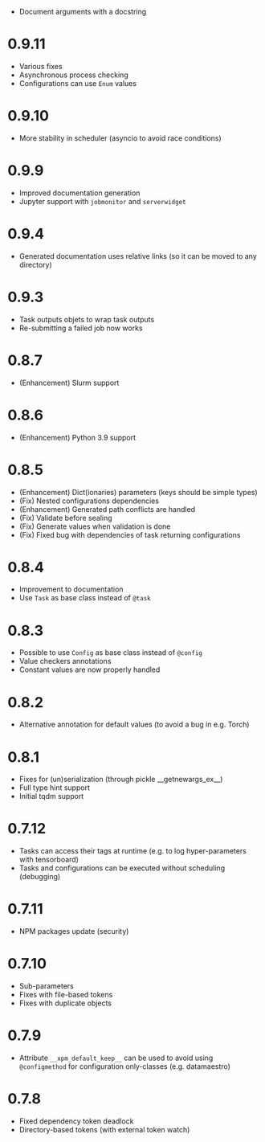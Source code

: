 - Document arguments with a docstring

# 0.9.11

- Various fixes
- Asynchronous process checking
- Configurations can use `Enum` values

# 0.9.10

- More stability in scheduler (asyncio to avoid race conditions)

# 0.9.9

- Improved documentation generation
- Jupyter support with `jobmonitor` and `serverwidget`

# 0.9.4

- Generated documentation uses relative links (so it can be moved to any directory)

# 0.9.3

- Task outputs objets to wrap task outputs
- Re-submitting a failed job now works

# 0.8.7

- (Enhancement) Slurm support

# 0.8.6

- (Enhancement) Python 3.9 support

# 0.8.5

- (Enhancement) Dict(ionaries) parameters (keys should be simple types)
- (Fix) Nested configurations dependencies
- (Enhancement) Generated path conflicts are handled
- (Fix) Validate before sealing
- (Fix) Generate values when validation is done
- (Fix) Fixed bug with dependencies of task returning configurations

# 0.8.4

- Improvement to documentation
- Use `Task` as base class instead of `@task`

# 0.8.3

- Possible to use `Config` as base class instead of `@config`
- Value checkers annotations
- Constant values are now properly handled

# 0.8.2

- Alternative annotation for default values (to avoid a bug in e.g. Torch)

# 0.8.1

- Fixes for (un)serialization (through pickle \_\_getnewargs_ex\_\_)
- Full type hint support
- Initial tqdm support

# 0.7.12

- Tasks can access their tags at runtime (e.g. to log hyper-parameters with tensorboard)
- Tasks and configurations can be executed without scheduling (debugging)

# 0.7.11

- NPM packages update (security)

# 0.7.10

- Sub-parameters
- Fixes with file-based tokens
- Fixes with duplicate objects

# 0.7.9

- Attribute `__xpm_default_keep__` can be used to avoid using `@configmethod` for configuration only-classes (e.g. datamaestro)

# 0.7.8

- Fixed dependency token deadlock
- Directory-based tokens (with external token watch)
